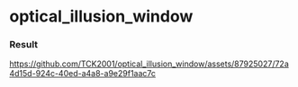 # optical_illusion_window
### Result 
https://github.com/TCK2001/optical_illusion_window/assets/87925027/72a4d15d-924c-40ed-a4a8-a9e29f1aac7c

